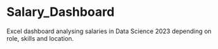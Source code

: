 # Salary_Dashboard
 Excel dashboard analysing salaries in Data Science 2023 depending on role, skills and location.
